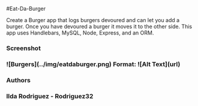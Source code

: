 #Eat-Da-Burger

<p>Create a Burger app that logs burgers devoured and can let you add a burger. Once you have devoured a burger it moves it to the other side.  This app uses Handlebars, MySQL, Node, Express, and an ORM. 

<h3>Screenshot<h3>
![Burgers](../img/eatdaburger.png)
Format: ![Alt Text](url)

<h3>Authors<h3>
<p>Ilda Rodriguez - Rodriguez32<p>
